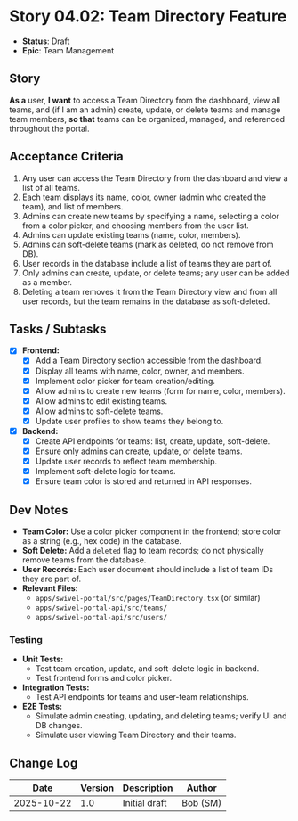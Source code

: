 # Story 04.02: Team Directory Feature

- **Status**: Draft
- **Epic**: Team Management

## Story

**As a** user,
**I want** to access a Team Directory from the dashboard, view all teams, and (if I am an admin) create, update, or delete teams and manage team members,
**so that** teams can be organized, managed, and referenced throughout the portal.

## Acceptance Criteria

1. Any user can access the Team Directory from the dashboard and view a list of all teams.
2. Each team displays its name, color, owner (admin who created the team), and list of members.
3. Admins can create new teams by specifying a name, selecting a color from a color picker, and choosing members from the user list.
4. Admins can update existing teams (name, color, members).
5. Admins can soft-delete teams (mark as deleted, do not remove from DB).
6. User records in the database include a list of teams they are part of.
7. Only admins can create, update, or delete teams; any user can be added as a member.
8. Deleting a team removes it from the Team Directory view and from all user records, but the team remains in the database as soft-deleted.

## Tasks / Subtasks

- [x] **Frontend:**
  - [x] Add a Team Directory section accessible from the dashboard.
  - [x] Display all teams with name, color, owner, and members.
  - [x] Implement color picker for team creation/editing.
  - [x] Allow admins to create new teams (form for name, color, members).
  - [x] Allow admins to edit existing teams.
  - [x] Allow admins to soft-delete teams.
  - [x] Update user profiles to show teams they belong to.
- [x] **Backend:**
  - [x] Create API endpoints for teams: list, create, update, soft-delete.
  - [x] Ensure only admins can create, update, or delete teams.
  - [x] Update user records to reflect team membership.
  - [x] Implement soft-delete logic for teams.
  - [x] Ensure team color is stored and returned in API responses.

## Dev Notes

- **Team Color:** Use a color picker component in the frontend; store color as a string (e.g., hex code) in the database.
- **Soft Delete:** Add a `deleted` flag to team records; do not physically remove teams from the database.
- **User Records:** Each user document should include a list of team IDs they are part of.
- **Relevant Files:**
  - `apps/swivel-portal/src/pages/TeamDirectory.tsx` (or similar)
  - `apps/swivel-portal-api/src/teams/`
  - `apps/swivel-portal-api/src/users/`

### Testing

- **Unit Tests:**
  - Test team creation, update, and soft-delete logic in backend.
  - Test frontend forms and color picker.
- **Integration Tests:**
  - Test API endpoints for teams and user-team relationships.
- **E2E Tests:**
  - Simulate admin creating, updating, and deleting teams; verify UI and DB changes.
  - Simulate user viewing Team Directory and their teams.

## Change Log

| Date       | Version | Description   | Author   |
| ---------- | ------- | ------------- | -------- |
| 2025-10-22 | 1.0     | Initial draft | Bob (SM) |
